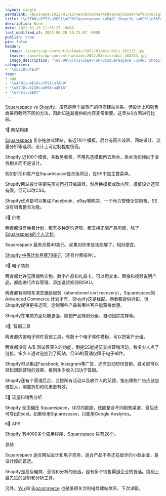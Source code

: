 ```yaml
---
layout: single
permalink: /business/2022/01/13/%e5%bc%80%e7%bd%91%e5%ba%97%ef%bc%8csquarespace-%e5%92%8c-shopify-%e8%b0%81%e6%9b%b4%e5%a5%bd%ef%bc%9f/
title: "\u5F00\u7F51\u5E97\uFF0CSquarespace \u548C Shopify \u8C01\u66F4\u597D\uFF1F"
description: None
date: 2022-01-13 21:35:27 -0000
last_modified_at: 2022-06-28 20:21:07 -0000
publish: true
pin: false
header:
  image: /assets/wp-content/uploads/2022/01/microbiz_202213.jpg
  teaser: /assets/wp-content/uploads/2022/01/microbiz_202213.jpg
  image_description: "\u5F00\u7F51\u5E97\uFF0CSquarespace \u548C Shopify \u8C01\u66F4\u597D\uFF1F"
categories:
- "\u521B\u4E1A"
tags:
- app
- "\u4F01\u4E1A\u7F51\u7AD9"
- "\u521D\u521B\u4F01\u4E1A"
- "\u7F51\u5E97"
---
```

[Squarespace](https://www.squarespace.com) vs [Shopify](https://www.shopify.ca)，虽然是两个最热门的电商建站体系，但设计上和销售商采用截然不同的方法，因此知道其提供的内容非常重要。这里从6方面进行比较。

1⃣️ 网站构建

[Squarespace](https://www.squarespace.com) 复杂拖放式建站，有近110个模板，后台有网店设置、网站设计、流量分析等选项。设计上可定制程度很高。

Shopify 近100个模板，多数另收费。不用先选模板再去后台，后台功能倾向于业务相关而不是设计。

例如折扣和客户在Squarespace是次级项目，在SP中是主要菜单。

Shopify网站设计需要先预览再打开编辑器，然后换模板或改内容，模板设计选项有限，但可以改CSS。

Shopify优点是可以集成 Facebook、eBay等网店，一个地方管理全部销售。SS没有销售整合功能。

2⃣️ 价格

两者都没有免费计划，都有多种定价选项，都支持无限产品电商，除了 [Squarespace的个人计划](https://www.squarespace.com/pricing)。

Squarespace 最贵月费40美元，如果对你来说功能够了，相对便宜。

[Shopify 中等计划月费79美元](https://www.shopify.ca/pricing)（还有付费插件）。

3⃣️ 电子商务

两者都允许无限销售实物、数字产品和礼品卡。可以用文本、图像和视频说明产品，都能进行库存管理、添加送货规则和SKU。

两者都有购物车清空激励服务（abandoned cart recovery），Squarespace的 Advanced Commerce 计划才有，Shopify这是标配。两者都提供折扣，但Shopify提供更多选项，定制哪些产品和哪些客户能获得优惠。

Shopify在电商方面功能更强，能把产品特别分组、自动跟踪库存等。

4⃣️  营销工具

两者都内置电子邮件营销工具，有数十个电子邮件模板，可以把客户分组。

两者都没有 A/B 测试等深入的功能，倒是SS能提前安排营销活动，看多少人点了链接，多少人通过链接到了网站，但SS的营销仅限于电子邮件。

Shopify可以集成Facebook, Instagram等广告，还有启动短信营销。最关键可以轻松跟踪营销的效果，看到多少收入归功于营销。

Shopify还有个营销后台，监控所有活动以及收件人的反馈，指出哪些广告应该加倍投入，哪些折扣和优惠更有效。

5⃣️ 流量和销售分析

Shopify 全面碾压 Squarespace，详尽的数据，还能整合不同销售渠道，最后还可导出Excel。如果你用Squarespace，只能用Google Analytics。

6⃣️ APP

[Shopify 有4000多个应用程序](https://apps.shopify.com)，[Squarespace 只有28个](https://www.squarespace.com/extensions/home)。

总结：

Squarespace 适合网站设计和电子商务，适合产品不多还在起步的小型企业，是设计控的首选。

Shopify是高级电商、营销和分析的首选，是有多个销售渠道企业的首选。能用上最先进的营销和分析工具。

另外，[Wix](https://www.wix.com)和 [Bigcommerce](https://www.bigcommerce.com) 也是值得关注的电商建站体系，下次详聊。
